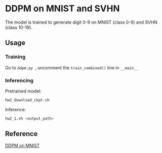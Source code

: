 # DDPM on MNIST and SVHN

The model is trained to generate digit 0-9 on MNIST (class 0-9) and SVHN (class 10-19).

## Usage

### Training
Go to `ddpm.py `, uncomment the `train_combined()` line in `__main__`

### Inferencing
Pretrained model:
```bash
hw2_download_ckpt.sh
```

Inference:
```bash
hw2_1.sh <output_path>
```

## Reference
[DDPM on MNIST](https://github.com/TeaPearce/Conditional_Diffusion_MNIST)

